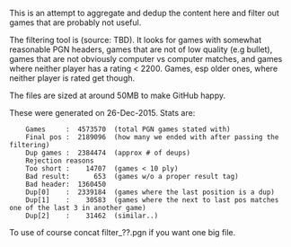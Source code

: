 This is an attempt to aggregate and dedup the content here and filter out games that are
probably not useful.

The filtering tool is (source: TBD). It looks for games with somewhat
reasonable PGN headers, games that are not of low quality (e.g bullet),
games that are not obviously computer vs computer matches, and games where
neither player has a rating < 2200. Games, esp older ones, where neither
player is rated get though.

The files are sized at around 50MB to make GitHub happy.

These were generated on 26-Dec-2015.
Stats are:

        Games     :  4573570  (total PGN games stated with)
        Final pos :  2189096  (how many we ended with after passing the filtering)
        Dup games :  2384474  (approx # of deups)
        Rejection reasons
        Too short :    14707  (games < 10 ply)
        Bad result:      653  (games w/o a proper result tag)
        Bad header:  1360450
        Dup[0]    :  2339184  (games where the last position is a dup)
        Dup[1]    :    30583  (games where the next to last pos matches one of the last 3 in another game)
        Dup[2]    :    31462  (similar..)

To use of course concat filter_??.pgn if you want one big file.